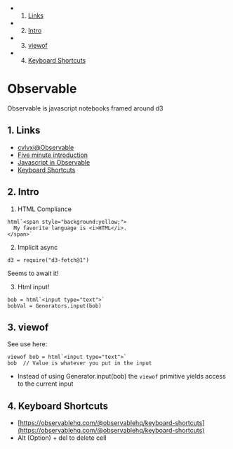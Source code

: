 <!-- vscode-markdown-toc -->
* 1. [Links](#Links)
* 2. [Intro](#Intro)
* 3. [viewof](#viewof)
* 4. [Keyboard Shortcuts](#KeyboardShortcuts)

<!-- vscode-markdown-toc-config
	numbering=true
	autoSave=true
	/vscode-markdown-toc-config -->
<!-- /vscode-markdown-toc -->


# Observable

Observable is javascript notebooks framed around d3

##  1. <a name='Links'></a>Links
- [cvlvxi@Observable](https://observablehq.com/@cvlvxi)
- [Five minute introduction](https://observablehq.com/@observablehq/five-minute-introduction?collection=@observablehq/notebook-fundamentals)
- [Javascript in Observable](https://observablehq.com/@observablehq/observables-not-javascript)
- [Keyboard Shortcuts](https://observablehq.com/@observablehq/keyboard-shortcuts)

##  2. <a name='Intro'></a>Intro
1. HTML Compliance

```
html`<span style="background:yellow;">
  My favorite language is <i>HTML</i>.
</span>`
```

2. Implicit async

```
d3 = require("d3-fetch@1")
```

Seems to await it!

3. Html input!


```
bob = html`<input type="text">`
bobVal = Generators.input(bob)
```

##  3. <a name='viewof'></a>viewof

See use here:

```
viewof bob = html`<input type="text">`
bob  // Value is whatever you put in the input
```

- Instead of using Generator.input(bob) the `viewof` primitive yields access to the current input


##  4. <a name='KeyboardShortcuts'></a>Keyboard Shortcuts
- [https://observablehq.com/@observablehq/keyboard-shortcuts](https://observablehq.com/@observablehq/keyboard-shortcuts)
- Alt (Option) + del to delete cell